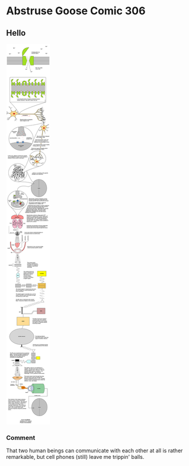# Abstruse Goose Comic 306
## Hello

![image](comics/rube_goldberg.png)
### Comment
That two human beings can communicate with each other at all is rather remarkable, but cell phones (still) leave me trippin' balls.

